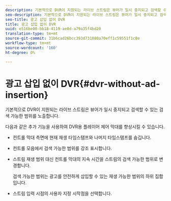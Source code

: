 ```yaml
---
description: 기본적으로 DVR이 지원되는 라이브 스트림은 뷰어가 일시 중지되고 검색할 수 있는 검색 가능한 범위를 노출합니다.
seo-description: 기본적으로 DVR이 지원되는 라이브 스트림은 뷰어가 일시 중지되고 검색할 수 있는 검색 가능한 범위를 노출합니다.
seo-title: 광고 삽입 없이 DVR
title: 광고 삽입 없이 DVR
uuid: e516be00-bb18-4119-ae0d-a79a35f4bd20
translation-type: tm+mt
source-git-commit: 31b6cad26bcc393d731080a70eff1c59551f1c8e
workflow-type: tm+mt
source-wordcount: '160'
ht-degree: 0%

---
```



# 광고 삽입 없이 DVR{#dvr-without-ad-insertion}

기본적으로 DVR이 지원되는 라이브 스트림은 뷰어가 일시 중지되고 검색할 수 있는 검색 가능한 범위를 노출합니다.

다음과 같은 추가 기능을 사용하여 DVR용 플레이어 제어 막대를 향상시킬 수 있습니다.

* 컨트롤 막대 측면에 현재 재생 타임스탬프와 나머지 타임스탬프를 숨깁니다.
* 컨트롤 모음에서 검색 가능한 범위를 강조 표시합니다.
* 스트림 재생 범위 대신 컨트롤 막대의 지속 시간을 스트림의 검색 가능한 범위로 변경합니다.

   검색 가능한 범위는 광고를 안전하게 삽입할 수 있는 재생 가능한 범위의 하위 집합입니다.
* 스트림 입력 시점의 사용자 지정 시작점을 선택합니다.